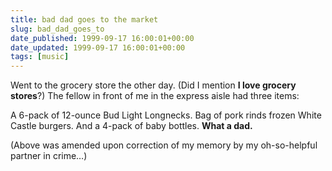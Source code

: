 ```yaml
---
title: bad dad goes to the market
slug: bad_dad_goes_to
date_published: 1999-09-17 16:00:01+00:00
date_updated: 1999-09-17 16:00:01+00:00
tags: [music]
---
```

Went to the grocery store the other day. (Did I mention **I love grocery stores**?) The fellow in front of me in the express aisle had three items:

A 6-pack of 12-ounce Bud Light Longnecks. Bag of pork rinds frozen White Castle burgers. And a 4-pack of baby bottles. **What a dad.**

(Above was amended upon correction of my memory by my oh-so-helpful partner in crime…)
